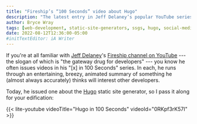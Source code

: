 ```yaml
---
title: "Fireship’s “100 Seconds” video about Hugo"
description: "The latest entry in Jeff Delaney’s popular YouTube series spotlights an SSG worthy of the “blazing fast” descriptor he gives it."
author: Bryce Wray
tags: [web-development, static-site-generators, ssgs, hugo, social-media, youtube]
date: 2022-08-12T12:36:00-05:00
#initTextEditor: iA Writer
---
```


If you're at all familiar with [Jeff Delaney](https://twitter.com/JeffDelaney23)'s [Fireship channel on YouTube](https://www.youtube.com/c/Fireship) --- the slogan of which is "the gateway drug for developers" --- you know he often issues videos in his "[x] in 100 Seconds" series. In each, he runs through an entertaining, breezy, animated summary of something he (almost always accurately) thinks will interest other developers.

Today, he issued one about the [Hugo](https://gohugo.io) static site generator, so I pass it along for your edification:

{{< lite-youtube videoTitle="Hugo in 100 Seconds" videoId="0RKpf3rK57I" >}}

